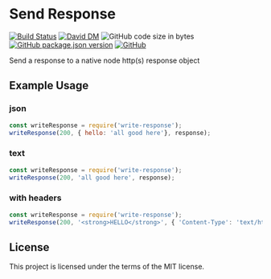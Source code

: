 # Send Response
[![Build Status](https://travis-ci.org/markwylde/write-response.svg?branch=master)](https://travis-ci.org/markwylde/write-response)
[![David DM](https://david-dm.org/markwylde/write-response.svg)](https://david-dm.org/markwylde/write-response)
![GitHub code size in bytes](https://img.shields.io/github/languages/code-size/markwylde/write-response)
[![GitHub package.json version](https://img.shields.io/github/package-json/v/markwylde/write-response)](https://github.com/markwylde/write-response/releases)
[![GitHub](https://img.shields.io/github/license/markwylde/write-response)](https://github.com/markwylde/write-response/blob/master/LICENSE)

Send a response to a native node http(s) response object

## Example Usage
### json
```javascript
const writeResponse = require('write-response');
writeResponse(200, { hello: 'all good here'}, response);
```

### text
```javascript
const writeResponse = require('write-response');
writeResponse(200, 'all good here', response);
```

### with headers
```javascript
const writeResponse = require('write-response');
writeResponse(200, '<strong>HELLO</strong>', { 'Content-Type': 'text/html' }, response);
```

## License
This project is licensed under the terms of the MIT license.
